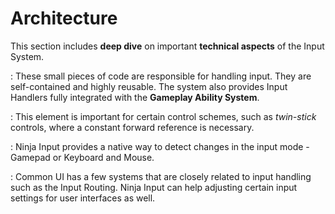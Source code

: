 # Architecture
<primary-label ref="input"/>

This section includes **deep dive** on important **technical aspects** of the Input System.

**[](ipt_input_handlers.md)**
: These small pieces of code are responsible for handling input. They are self-contained and highly reusable. The system
also provides Input Handlers fully integrated with the **Gameplay Ability System**. 

**[](ipt_forward_reference.md)**
: This element is important for certain control schemes, such as _twin-stick_ controls, where a constant forward 
reference is necessary.

**[](ipt_input_detection.md)**
: Ninja Input provides a native way to detect changes in the input mode - Gamepad or Keyboard and Mouse.

**[](ipt_common_ui.md)**
: Common UI has a few systems that are closely related to input handling such as the Input Routing. Ninja Input can help
adjusting certain input settings for user interfaces as well.
